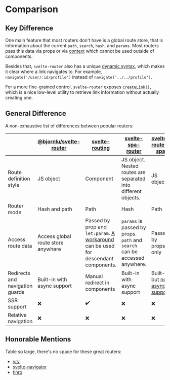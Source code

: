 # Comparison

## Key Difference

One main feature that most routers don't have is a global route store, that is information about the current `path`, `search`, `hash`, and `params`. Most routers pass this data via props or via [context](https://svelte.dev/tutorial/context-api) which cannot be used outside of components.

Besides that, `svelte-router` also has a unique [dynamic syntax](./guide.md#dynamic-syntax), which makes it clear where a link navigates to. For example, `navigate('/user/:id/profile')` instead of `navigate('../../profile')`.

For a more fine-grained control, `svelte-router` exposes [`createLink()`](./guide.md#link-information), which is a nice low-level utility to retrieve link information without actually creating one.

## General Difference

A non-exhaustive list of differences between popular routers:

<!-- prettier-ignore -->
|                                 | [@bjornlu/svelte-router](https://github.com/bluwy/svelte-router) | [svelte-routing](https://github.com/EmilTholin/svelte-routing)                                                                                                       | [svelte-spa-router](https://github.com/ItalyPaleAle/svelte-spa-router)     | [svelte-router-spa](https://github.com/jorgegorka/svelte-router)                       | [routify](https://github.com/roxiness/routify)                                                                                                                                                            |
|---------------------------------|------------------------------------------------------------------|----------------------------------------------------------------------------------------------------------------------------------------------------------------------|----------------------------------------------------------------------------|----------------------------------------------------------------------------------------|-----------------------------------------------------------------------------------------------------------------------------------------------------------------------------------------------------------|
| Route definition style          | JS object                                                        | Component                                                                                                                                                            | JS object. Nested routes are separated into different objects.             | JS object                                                                              | File-system                                                                                                                                                                                               |
| Router mode                     | Hash and path                                                    | Path                                                                                                                                                                 | Hash                                                                       | Path                                                                                   | Hash and path                                                                                                                                                                                             |
| Access route data               | Access global route store anywhere                               | Passed by prop and `let:param`. [A workaround](https://github.com/EmilTholin/svelte-routing/issues/41#issuecomment-503462045) can be used for descendant components. | `params` is passed by props. `path` and `search` can be accessed anywhere. | Passed by props only                                                                   | Exposes global [search](https://routify.dev/docs/helpers#params) store. [`path`]((https://routify.dev/docs/helpers#url)) and [`params`](https://routify.dev/docs/helpers#params) are passed with context. |
| Redirects and navigation guards | Built-in with async support                                      | Manual redirect in components                                                                                                                                        | Built-in with async support                                                | Built-in but [no async support](https://github.com/jorgegorka/svelte-router/issues/20) | Manual redirect in components                                                                                                                                                                             |
| SSR support                     | :x:                                                              | :heavy_check_mark:                                                                                                                                                   | :x:                                                                        | :x:                                                                                    | :x:                                                                                                                                                                                                       |
| Relative navigation             | :x:                                                              | :x:                                                                                                                                                                  | :x:                                                                        | :x:                                                                                    | :heavy_check_mark:                                                                                                                                                                                        |

## Honorable Mentions

Table so large, there's no space for these great routers:

- [yrv](https://github.com/pateketrueke/yrv)
- [svelte-navigator](https://github.com/mefechoel/svelte-navigator)
- [tinro](https://github.com/AlexxNB/tinro)
